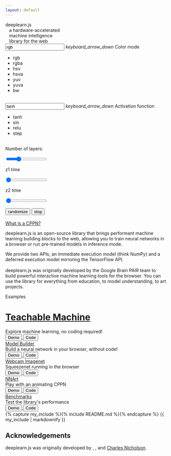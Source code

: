 ```yaml
---
layout: default
---
```

<!-- Copyright 2017 Google Inc. All Rights Reserved.

Licensed under the Apache License, Version 2.0 (the "License");
you may not use this file except in compliance with the License.
You may obtain a copy of the License at

    http://www.apache.org/licenses/LICENSE-2.0

Unless required by applicable law or agreed to in writing, software
distributed under the License is distributed on an "AS IS" BASIS,
WITHOUT WARRANTIES OR CONDITIONS OF ANY KIND, either express or implied.
See the License for the specific language governing permissions and
limitations under the License.
==============================================================================-->
<!-- CPPN Demo Banner -->
<div class="banner-cover" id='banner'>
  <canvas id="inference"></canvas>
  <div class="mdl-grid banner">
    <div class="mdl-layout-spacer mdl-cell--hide-tablet mdl-cell--hide-phone"></div>
    <div class="mdl-cell mdl-cell--6-col mdl-cell--8-col-tablet mdl-cell--4-col-phone banner-text">
      <div class="mdl-typography--display-4">deeplearn.js</div>
      <div class="mdl-typography--display-1" style="margin-left: 12px;">
        a hardware-accelerated <br/>
        machine intelligence<br/>
        library for the web
      </div>
    </div>
    <div class="mdl-layout-spacer  mdl-cell--hide-tablet mdl-cell--hide-phone"></div>
    <div class="mdl-cell mdl-cell--3-col mdl-cell--8-col-tablet mdl-cell--4-col-phone cppn-controls">
      <div class="mdl-textfield mdl-js-textfield mdl-textfield--floating-label getmdl-select getmdl-select__fix-height">
        <input class="mdl-textfield__input" type="text" id="colormode" value="rgb" readonly tabIndex="-1">
        <label for="colormode">
          <i class="mdl-icon-toggle__label material-icons">keyboard_arrow_down</i>
        </label>
        <label for="colormode" class="mdl-textfield__label">Color mode</label>
        <ul for="colormode" class="mdl-menu mdl-menu--bottom-left mdl-js-menu" id="color-selector">
          <li class="mdl-menu__item" data-val="rgb">rgb</li>
          <li class="mdl-menu__item" data-val="rgba">rgba</li>
          <li class="mdl-menu__item" data-val="hsv">hsv</li>
          <li class="mdl-menu__item" data-val="hsva">hsva</li>
          <li class="mdl-menu__item" data-val="yuv">yuv</li>
          <li class="mdl-menu__item" data-val="yuva">yuva</li>
          <li class="mdl-menu__item" data-val="bw">bw</li>
        </ul>
      </div>
      <br>
      <div class="mdl-textfield mdl-js-textfield mdl-textfield--floating-label getmdl-select getmdl-select__fix-height">
        <input class="mdl-textfield__input" type="text" id="activation-fn" value="tanh" readonly tabIndex="-1">
        <label for="activation-fn">
          <i class="mdl-icon-toggle__label material-icons">keyboard_arrow_down</i>
        </label>
        <label for="activation-fn" class="mdl-textfield__label">Activation function</label>
        <ul for="activation-fn" class="mdl-menu mdl-menu--bottom-left mdl-js-menu" id="activation-selector">
          <li class="mdl-menu__item" data-val="tanh">tanh</li>
          <li class="mdl-menu__item" data-val="sin">sin</li>
          <li class="mdl-menu__item" data-val="relu">relu</li>
          <li class="mdl-menu__item" data-val="step">step</li>
        </ul>
      </div>
      <br>
      <div>Number of layers:
        <div id="layers-count" style="display: inline-block"></div>
      </div>
      <p style="width:200px">
        <input class="mdl-slider mdl-js-slider" type="range" min="0" max="7" value="2" tabindex="1" id="layers-slider">
      </p>
      <div>z1 time</div>
      <p style="width:200px">
        <input class="mdl-slider mdl-js-slider" type="range" min="1" max="100" value="1" tabindex="2" id="z1-slider">
      </p>
      <div>z2 time</div>
      <p style="width:200px">
        <input class="mdl-slider mdl-js-slider" type="range" min="1" max="100" value="1" tabindex="3" id="z2-slider">
      </p>
      <button class="mdl-button mdl-js-button mdl-button--raised mdl-js-ripple-effect mdl-button--accent" type="button" id="random">randomize</button>
      <button class="mdl-button mdl-js-button mdl-button--raised mdl-js-ripple-effect mdl-button--accent" type="button" id="toggle">stop</button>
      <br><br>
      <a href="http://blog.otoro.net/2016/03/25/generating-abstract-patterns-with-tensorflow/" target="_blank">What is a CPPN?</a>
      <div id="disabled-demo-overlay" style="display: none">
        <div id="disabled-demo">
          Your device is not yet supported, so we cannot show this demo. We are working hard on supporting more devices. For now, come back on desktop Chrome!
        </div>
      </div>
    </div>
    <div class="mdl-layout-spacer"></div>
  </div>
</div>
<!-- Introduction Section -->
<div class= "mdl-grid intro-text">
  <div class="mdl-layout-spacer mdl-cell--hide-tablet mdl-cell--hide-phone"></div>
  <div class= "mdl-cell mdl-cell--5-col mdl-cell--8-col-tablet mdl-cell-4-col-phone">
    <p class='intro-headline mdl-typography--headline'><span class="deeplearn-shine">deeplearn.js</span> is an open-source library that brings performant machine learning building blocks to the web, allowing you to train neural networks in a browser or run pre-trained models in inference mode.</p>
  </div>
  <div class="mdl-layout-spacer mdl-cell--hide-tablet mdl-cell--hide-phone"></div>
  <div class= "intro-text mdl-cell mdl-cell--4-col mdl-cell--8-col-tablet mdl-cell-4-col-phone">
    <p class='intro-body mdl-typography--body-1'>We provide two APIs, an
    <span class="deeplearn-shine">immediate execution model</span> (think NumPy)
    and a <span class="deeplearn-shine">deferred execution model</span>
    mirroring the TensorFlow API.<br><br><span class="deeplearn-shine">deeplearn.js</span>
    was originally developed by the Google Brain PAIR team to build powerful
    interactive machine learning tools for the browser. You can use the library
    for everything from education, to model understanding, to art projects.</p>
  </div>
  <div class="mdl-layout-spacer mdl-cell--hide-tablet mdl-cell--hide-phone"></div>
</div>
<!-- Demo Section -->
<div class="examples" id="demos">
  <div class="section-title mdl-grid">
    <div class="mdl-layout-spacer mdl-cell--hide-tablet mdl-cell--hide-phone"></div>
    <p class="mdl-typography--display-2 mdl-cell mdl-cell--12-col">Examples</p>
    <div class="mdl-layout-spacer mdl-cell--hide-tablet mdl-cell--hide-phone"></div>
  </div>
  <!-- Featured Card -->
  <div class="featured-demo mdl-grid">
    <div class="mdl-layout-spacer mdl-cell--hide-tablet mdl-cell--hide-phone"></div>
    <div class="demo-card featured-demo mdl-card mdl-shadow--4dp feature-card mdl-cell mdl-cell--12-col">
      <a href="demos/model-builder/model-builder-demo.html">
        <div class="mdl-card__title" id="teachable-machine">
          <h1 class="mdl-card__title-text">Teachable Machine</h1>
        </div>
      </a>
      <div class="mdl-card__supporting-text">Explore machine learning, no coding required!</div>
      <div class="mdl-card__actions mdl-card--border">
        <a href="https://teachablemachine.withgoogle.com/">
          <button class="mdl-button mdl-button--raised mdl-button--colored mdl-js-button mdl-button--primary mdl-js-ripple-effect">
            Demo
          </button>
        </a>
        <a href="https://github.com/googlecreativelab/teachable-machine">
          <button class="mdl-button mdl-button--raised mdl-button--colored mdl-js-button mdl-button--primary mdl-js-ripple-effect">
            Code
          </button>
        </a>
      </div>
    </div>
    <div class="mdl-layout-spacer mdl-cell--hide-tablet mdl-cell--hide-phone"></div>
  </div>
  <!-- Demo Carousel -->
  <div class="demo-carousel mdl-grid">
    <div class="mdl-layout-spacer mdl-cell--hide-tablet mdl-cell--hide-phone"></div>
    <div class="demo-card mdl-card mdl-shadow--2dp square-card mdl-cell mdl-cell--3-col mdl-cell--8-col-tablet mdl-cell--4-col-phone">
      <a href="demos/model-builder/model-builder-demo.html">
        <div class="mdl-card__title" id="model-builder">
          <span class="mdl-card__title-text">Model Builder</span>
        </div>
      </a>
      <div class="mdl-card__supporting-text">Build a neural network in your browser, without code!</div>
      <div class="mdl-card__actions mdl-card--border">
        <a href="demos/model-builder/model-builder-demo.html">
          <button class="mdl-button mdl-button--raised mdl-button--colored mdl-js-button mdl-button--primary mdl-js-ripple-effect">
            Demo
          </button>
        </a>
        <a href="https://github.com/PAIR-code/deeplearnjs/tree/master/demos/model-builder/">
          <button class="mdl-button mdl-button--raised mdl-button--colored mdl-js-button mdl-button--primary mdl-js-ripple-effect">
            Code
          </button>
        </a>
      </div>
    </div>
    <div class="demo-card mdl-card mdl-shadow--2dp square-card mdl-cell mdl-cell--3-col mdl-cell--8-col-tablet mdl-cell--4-col-phone">
      <a href="demos/imagenet/imagenet-demo.html">
        <div class="mdl-card__title" id="webcam">
          <span class="mdl-card__title-text">Webcam Imagenet</span>
        </div>
      </a>
      <div class="mdl-card__supporting-text">Squeezenet running in the browser</div>
      <div class="mdl-card__actions mdl-card--border">
        <a href="demos/imagenet/imagenet-demo.html">
          <button class="mdl-button mdl-button--raised mdl-button--colored mdl-js-button mdl-button--primary mdl-js-ripple-effect">
            Demo
          </button>
        </a>
        <a href="https://github.com/PAIR-code/deeplearnjs/tree/master/demos/imagenet">
          <button class="mdl-button mdl-button--raised mdl-button--colored mdl-js-button mdl-button--primary mdl-js-ripple-effect">
            Code
          </button>
        </a>
      </div>
    </div>
    <div class="demo-card mdl-card mdl-shadow--2dp square-card mdl-cell mdl-cell--3-col mdl-cell--8-col-tablet mdl-cell--4-col-phone ">
      <a href="demos/nn-art/nn-art-demo.html">
        <div class="mdl-card__title" id="nnart">
          <span class="mdl-card__title-text">NNArt</span>
        </div>
      </a>
      <div class="mdl-card__supporting-text">Play with an animating CPPN</div>
      <div class="mdl-card__actions mdl-card--border">
        <a href="demos/nn-art/nn-art-demo.html">
          <button class="mdl-button mdl-button--raised mdl-button--colored mdl-js-button mdl-button--primary mdl-js-ripple-effect">
            Demo
          </button>
        </a>
        <a href="https://github.com/PAIR-code/deeplearnjs/tree/master/demos/nn-art">
          <button class="mdl-button mdl-button--raised mdl-button--colored mdl-js-button mdl-button--primary mdl-js-ripple-effect">
            Code
          </button>
        </a>
      </div>
    </div>
    <div class="demo-card mdl-card mdl-shadow--2dp square-card mdl-cell mdl-cell--3-col mdl-cell--8-col-tablet mdl-cell--4-col-phone">
      <a href="demos/benchmarks/benchmark-demo.html">
        <div class="mdl-card__title" id="benchmarks">
          <span class="mdl-card__title-text">Benchmarks</span>
        </div>
      </a>
      <div class="mdl-card__supporting-text">Test the library's performance</div>
      <div class="mdl-card__actions mdl-card--border">
        <a href="demos/benchmarks/benchmark-demo.html">
          <button class="mdl-button mdl-button--raised mdl-button--colored mdl-js-button mdl-button--primary mdl-js-ripple-effect">
            Demo
          </button>
        </a>
        <a href=" https://github.com/PAIR-code/deeplearnjs/tree/master/demos/benchmarks">
          <button class="mdl-button mdl-button--raised mdl-button--colored mdl-js-button mdl-button--primary mdl-js-ripple-effect">
            Code
          </button>
        </a>
      </div>
    </div>
    <div class="mdl-layout-spacer mdl-cell--hide-tablet mdl-cell--hide-phone"></div>
  </div>
</div>


<div class="mdl-grid">
  <div class="mdl-layout-spacer mdl-cell--hide-tablet mdl-cell--hide-phone"></div>
  <div class="mdl-cell mdl-cell--10-col">
    {% capture my_include %}{% include README.md %}{% endcapture %}
    {{ my_include | markdownify }}
  </div>
  <div class="mdl-layout-spacer mdl-cell--hide-tablet mdl-cell--hide-phone"></div>
</div>

<div class='mdl-grid'>
  <div class="mdl-layout-spacer mdl-cell--hide-tablet mdl-cell--hide-phone"></div>
  <div class="mdl-cell mdl-cell--10-col">
    <h2 class= 'mdl-card__title-text'>Acknowledgements</h2>
  </div>
  <div class="mdl-layout-spacer mdl-cell--hide-tablet mdl-cell--hide-phone"></div>
</div>

<div class= "mdl-grid ack">
  <div class="mdl-layout-spacer mdl-cell--hide-tablet mdl-cell--hide-phone"></div>
  <div class= "mdl-cell mdl-cell--5-col mdl-cell--8-col-tablet mdl-cell-4-col-phone">
    <p class="intro-body mdl-typography--body-1">
      <span class="deeplearn-shine">deeplearn.js</span> was originally developed by
      <a id="author1"></a>, <a id="author2"></a>, and
      <a href="https://twitter.com/c_nich">Charles Nicholson</a>.
    </p>
    <script>
      function daniel(elem) {
        elem.href = 'https://twitter.com/dsmilkov';
        elem.innerText = 'Daniel Smilkov';
      }
      function nikhil(elem) {
        elem.href = 'https://twitter.com/nsthorat';
        elem.innerText = 'Nikhil Thorat';
      }

      var author1 = document.getElementById('author1');
      var author2 = document.getElementById('author2');
      if (Math.random() > .5) {
        daniel(author1);
        nikhil(author2);
      } else {
        nikhil(author1);
        daniel(author2);
      }
    </script>
  </div>
  <div class="mdl-layout-spacer mdl-cell--hide-tablet mdl-cell--hide-phone"></div>
  <div class= "ack mdl-cell mdl-cell--4-col mdl-cell--8-col-tablet mdl-cell-4-col-phone">
    <p class='intro-body mdl-typography--body-1'>
      We would like to acknowledge Chi Zeng, David Farhi, Mahima Pushkarna,
      Lauren Hannah-Murphy, Minsuk (Brian) Kahng, James Wexler, Martin Wattenberg,
      Fernanda Viégas, Greg Corrado, Jeff Dean for their tremendous help, and the
      Google Brain team for providing support for the project.
    </p>
  </div>
  <div class="mdl-layout-spacer mdl-cell--hide-tablet mdl-cell--hide-phone"></div>
</div>
<script src="bundle.js"></script>
